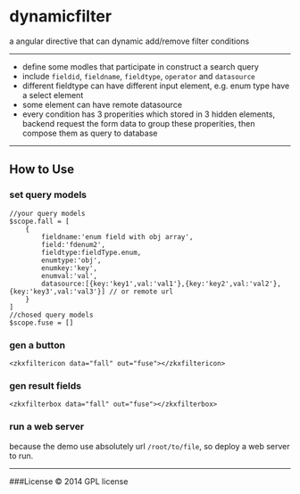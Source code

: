dynamicfilter
=============

a angular directive that can dynamic add/remove filter conditions 

---
- define some modles that participate in construct a search query
- include `fieldid`, `fieldname`, `fieldtype`, `operator` and `datasource`
- different fieldtype can have different input element, e.g. enum type have a select element
- some element can have remote datasource 
- every condition has 3 properities which stored in 3 hidden elements, backend request the form data to group these properities, then compose them as query to database

---
## How to Use
### set query models
    //your query models
    $scope.fall = [
        {
            fieldname:'enum field with obj array',
            field:'fdenum2',
            fieldtype:fieldType.enum,
            enumtype:'obj',
            enumkey:'key',
            enumval:'val',
            datasource:[{key:'key1',val:'val1'},{key:'key2',val:'val2'},{key:'key3',val:'val3'}] // or remote url
        }
    ]
    //chosed query models
    $scope.fuse = []
### gen a button
    <zkxfiltericon data="fall" out="fuse"></zkxfiltericon>
### gen result fields
    <zkxfilterbox data="fall" out="fuse"></zkxfilterbox>
### run a web server
because the demo use absolutely url `/root/to/file`, so deploy a web server to run.

---
###License
© 2014 GPL license